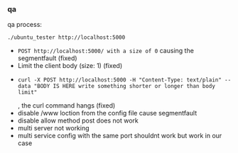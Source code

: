 ### qa
 qa process: 
   ```
   ./ubuntu_tester http://localhost:5000
   ```
 - `POST http://localhost:5000/ with a size of 0` causing the segmentfault (fixed)
 - Limit the client body (size: 1) (fixed)
 - ```
   curl -X POST http://localhost:5000 -H "Content-Type: text/plain" --data "BODY IS HERE write something shorter or longer than body limit"
   ```
   , the curl command hangs (fixed)
 - disable /www loction from the config file cause segmentfault
 - disable allow method post does not work
 - multi server not working
 - multi service config with the same port shouldnt work but work in our case
